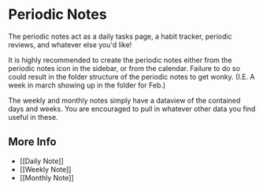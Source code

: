 # Periodic Notes
The periodic notes act as a daily tasks page, a habit tracker, periodic reviews, and whatever else you'd like!

It is highly recommended to create the periodic notes either from the periodic notes icon in the sidebar, or from the calendar. Failure to do so could result in the folder structure of the periodic notes to get wonky. (I.E. A week in march showing up in the folder for Feb.)

The weekly and monthly notes simply have a dataview of the contained days and weeks. You are encouraged to pull in whatever other data you find useful in these.

## More Info
- [[Daily Note]]
- [[Weekly Note]]
- [[Monthly Note]]